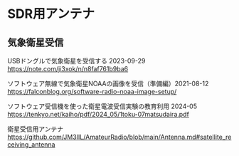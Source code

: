 # SDR用アンテナ

## 気象衛星受信
USBドングルで気象衛星を受信する 2023-09-29
https://note.com/ji3xok/n/n8faf761b9ba6

ソフトウェア無線で気象衛星NOAAの画像を受信（準備編）2021-08-12
https://falconblog.org/software-radio-noaa-image-setup/

ソフトウェア受信機を使った衛星電波受信実験の教育利用 2024-05
https://tenkyo.net/kaiho/pdf/2024_05/1toku-07matsudaira.pdf

衛星受信用アンテナ
https://github.com/JM3IIL/AmateurRadio/blob/main/Antenna.md#satellite_receiving_antenna
